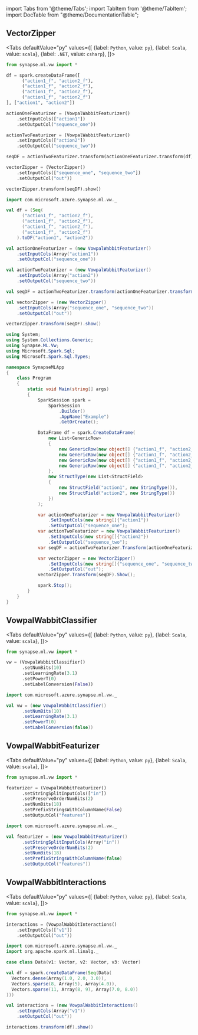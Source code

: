 import Tabs from '@theme/Tabs';
import TabItem from '@theme/TabItem';
import DocTable from "@theme/DocumentationTable";




## VectorZipper

<Tabs
defaultValue="py"
values={[
{label: `Python`, value: `py`},
{label: `Scala`, value: `scala`},
{label: `.NET`, value: `csharp`},
]}>
<TabItem value="py">

<!--pytest-codeblocks:cont-->

```python
from synapse.ml.vw import *

df = spark.createDataFrame([
      ("action1_f", "action2_f"),
      ("action1_f", "action2_f"),
      ("action1_f", "action2_f"),
      ("action1_f", "action2_f")
], ["action1", "action2"])

actionOneFeaturizer = (VowpalWabbitFeaturizer()
    .setInputCols(["action1"])
    .setOutputCol("sequence_one"))

actionTwoFeaturizer = (VowpalWabbitFeaturizer()
    .setInputCols(["action2"])
    .setOutputCol("sequence_two"))

seqDF = actionTwoFeaturizer.transform(actionOneFeaturizer.transform(df))

vectorZipper = (VectorZipper()
    .setInputCols(["sequence_one", "sequence_two"])
    .setOutputCol("out"))

vectorZipper.transform(seqDF).show()
```

</TabItem>
<TabItem value="scala">

```scala
import com.microsoft.azure.synapse.ml.vw._

val df = (Seq(
      ("action1_f", "action2_f"),
      ("action1_f", "action2_f"),
      ("action1_f", "action2_f"),
      ("action1_f", "action2_f")
    ).toDF("action1", "action2"))

val actionOneFeaturizer = (new VowpalWabbitFeaturizer()
    .setInputCols(Array("action1"))
    .setOutputCol("sequence_one"))

val actionTwoFeaturizer = (new VowpalWabbitFeaturizer()
    .setInputCols(Array("action2"))
    .setOutputCol("sequence_two"))

val seqDF = actionTwoFeaturizer.transform(actionOneFeaturizer.transform(df))

val vectorZipper = (new VectorZipper()
    .setInputCols(Array("sequence_one", "sequence_two"))
    .setOutputCol("out"))

vectorZipper.transform(seqDF).show()
```

</TabItem>
<TabItem value="csharp">

```csharp
using System;
using System.Collections.Generic;
using Synapse.ML.Vw;
using Microsoft.Spark.Sql;
using Microsoft.Spark.Sql.Types;

namespace SynapseMLApp
{
    class Program
    {
        static void Main(string[] args)
        {
            SparkSession spark =
                SparkSession
                    .Builder()
                    .AppName("Example")
                    .GetOrCreate();

            DataFrame df = spark.CreateDataFrame(
                new List<GenericRow>
                {
                    new GenericRow(new object[] {"action1_f", "action2_f"}),
                    new GenericRow(new object[] {"action1_f", "action2_f"}),
                    new GenericRow(new object[] {"action1_f", "action2_f"}),
                    new GenericRow(new object[] {"action1_f", "action2_f"})
                },
                new StructType(new List<StructField>
                {
                    new StructField("action1", new StringType()),
                    new StructField("action2", new StringType())
                })
            );

            var actionOneFeaturizer = new VowpalWabbitFeaturizer()
                .SetInputCols(new string[]{"action1"})
                .SetOutputCol("sequence_one");
            var actionTwoFeaturizer = new VowpalWabbitFeaturizer()
                .SetInputCols(new string[]{"action2"})
                .SetOutputCol("sequence_two");
            var seqDF = actionTwoFeaturizer.Transform(actionOneFeaturizer.Transform(df));

            var vectorZipper = new VectorZipper()
                .SetInputCols(new string[]{"sequence_one", "sequence_two"})
                .SetOutputCol("out");
            vectorZipper.Transform(seqDF).Show();

            spark.Stop();
        }
    }
}
```

</TabItem>
</Tabs>

<DocTable className="VectorZipper"
py="synapse.ml.vw.html#module-synapse.ml.vw.VectorZipper"
scala="com/microsoft/azure/synapse/ml/vw/VectorZipper.html"
csharp="classSynapse_1_1ML_1_1Vw_1_1VectorZipper.html"
sourceLink="https://github.com/microsoft/SynapseML/blob/master/vw/src/main/scala/com/microsoft/azure/synapse/ml/vw/VectorZipper.scala" />


## VowpalWabbitClassifier

<Tabs
defaultValue="py"
values={[
{label: `Python`, value: `py`},
{label: `Scala`, value: `scala`},
]}>
<TabItem value="py">





<!--pytest-codeblocks:cont-->

```python
from synapse.ml.vw import *

vw = (VowpalWabbitClassifier()
      .setNumBits(10)
      .setLearningRate(3.1)
      .setPowerT(0)
      .setLabelConversion(False))
```

</TabItem>
<TabItem value="scala">

```scala
import com.microsoft.azure.synapse.ml.vw._

val vw = (new VowpalWabbitClassifier()
      .setNumBits(10)
      .setLearningRate(3.1)
      .setPowerT(0)
      .setLabelConversion(false))
```

</TabItem>
</Tabs>

<DocTable className="VowpalWabbitClassifier"
py="synapse.ml.vw.html#module-synapse.ml.vw.VowpalWabbitClassifier"
scala="com/microsoft/azure/synapse/ml/vw/VowpalWabbitClassifier.html"
csharp="classSynapse_1_1ML_1_1Vw_1_1VowpalWabbitClassifier.html"
sourceLink="https://github.com/microsoft/SynapseML/blob/master/vw/src/main/scala/com/microsoft/azure/synapse/ml/vw/VowpalWabbitClassifier.scala" />


## VowpalWabbitFeaturizer

<Tabs
defaultValue="py"
values={[
{label: `Python`, value: `py`},
{label: `Scala`, value: `scala`},
]}>
<TabItem value="py">





<!--pytest-codeblocks:cont-->

```python
from synapse.ml.vw import *

featurizer = (VowpalWabbitFeaturizer()
      .setStringSplitInputCols(["in"])
      .setPreserveOrderNumBits(2)
      .setNumBits(18)
      .setPrefixStringsWithColumnName(False)
      .setOutputCol("features"))
```

</TabItem>
<TabItem value="scala">

```scala
import com.microsoft.azure.synapse.ml.vw._

val featurizer = (new VowpalWabbitFeaturizer()
      .setStringSplitInputCols(Array("in"))
      .setPreserveOrderNumBits(2)
      .setNumBits(18)
      .setPrefixStringsWithColumnName(false)
      .setOutputCol("features"))
```

</TabItem>
</Tabs>

<DocTable className="VowpalWabbitFeaturizer"
py="synapse.ml.vw.html#module-synapse.ml.vw.VowpalWabbitFeaturizer"
scala="com/microsoft/azure/synapse/ml/vw/VowpalWabbitFeaturizer.html"
csharp="classSynapse_1_1ML_1_1Vw_1_1VowpalWabbitFeaturizer.html"
sourceLink="https://github.com/microsoft/SynapseML/blob/master/vw/src/main/scala/com/microsoft/azure/synapse/ml/vw/VowpalWabbitFeaturizer.scala" />


## VowpalWabbitInteractions

<Tabs
defaultValue="py"
values={[
{label: `Python`, value: `py`},
{label: `Scala`, value: `scala`},
]}>
<TabItem value="py">





<!--pytest-codeblocks:cont-->

```python
from synapse.ml.vw import *

interactions = (VowpalWabbitInteractions()
    .setInputCols(["v1"])
    .setOutputCol("out"))
```

</TabItem>
<TabItem value="scala">

```scala
import com.microsoft.azure.synapse.ml.vw._
import org.apache.spark.ml.linalg._

case class Data(v1: Vector, v2: Vector, v3: Vector)

val df = spark.createDataFrame(Seq(Data(
  Vectors.dense(Array(1.0, 2.0, 3.0)),
  Vectors.sparse(8, Array(5), Array(4.0)),
  Vectors.sparse(11, Array(8, 9), Array(7.0, 8.0))
)))

val interactions = (new VowpalWabbitInteractions()
    .setInputCols(Array("v1"))
    .setOutputCol("out"))

interactions.transform(df).show()
```

</TabItem>
</Tabs>

<DocTable className="VowpalWabbitInteractions"
py="synapse.ml.vw.html#module-synapse.ml.vw.VowpalWabbitInteractions"
scala="com/microsoft/azure/synapse/ml/vw/VowpalWabbitInteractions.html"
csharp="classSynapse_1_1ML_1_1Vw_1_1VowpalWabbitInteractions.html"
sourceLink="https://github.com/microsoft/SynapseML/blob/master/vw/src/main/scala/com/microsoft/azure/synapse/ml/vw/VowpalWabbitInteractions.scala" />
